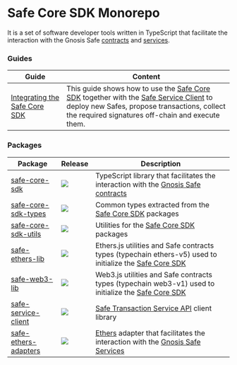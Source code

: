 # Safe Core SDK Monorepo

It is a set of software developer tools written in TypeScript that facilitate the interaction with the Gnosis Safe [contracts](https://github.com/safe-global/safe-contracts) and [services](https://github.com/safe-global/safe-transaction-service).

### Guides <a href="#guides" id="guides"></a>

| Guide                                                                                                                                      | Content                                                                                                                                                                                                                                                                                                                                                            |
| ------------------------------------------------------------------------------------------------------------------------------------------ | ------------------------------------------------------------------------------------------------------------------------------------------------------------------------------------------------------------------------------------------------------------------------------------------------------------------------------------------------------------------ |
| ​[Integrating the Safe Core SDK](https://github.com/safe-global/safe-core-sdk/blob/main/packages/guides/integrating-the-safe-core-sdk.md)​ | This guide shows how to use the [Safe Core SDK](https://github.com/safe-global/safe-core-sdk/tree/main/packages/safe-core-sdk) together with the [Safe Service Client](https://github.com/safe-global/safe-core-sdk/tree/main/packages/safe-service-client) to deploy new Safes, propose transactions, collect the required signatures off-chain and execute them. |

### Packages <a href="#packages" id="packages"></a>

| Package                                                                                                                                                         | Release                                                                                                                                                                                                                                                                                                      | Description                                                                                                                                                                                |
| --------------------------------------------------------------------------------------------------------------------------------------------------------------- | ------------------------------------------------------------------------------------------------------------------------------------------------------------------------------------------------------------------------------------------------------------------------------------------------------------ | ------------------------------------------------------------------------------------------------------------------------------------------------------------------------------------------ |
| [safe-core-sdk](https://github.com/safe-global/safe-core-sdk/tree/main/packages/safe-core-sdk)                                                                  | ​​​[​![](https://camo.githubusercontent.com/19147c4a75d901dba6558ccfee53e26ba37f8a3a5cd712dc9af7850e31669428/68747470733a2f2f62616467652e667572792e696f2f6a732f253430676e6f7369732e706d253246736166652d636f72652d73646b2e737667)​](https://badge.fury.io/js/%40gnosis.pm%2Fsafe-core-sdk)​                   | TypeScript library that facilitates the interaction with the [Gnosis Safe contracts](https://github.com/safe-global/safe-contracts)​​                                                      |
| [safe-core-sdk-types](https://github.com/safe-global/safe-core-sdk/tree/main/packages/safe-core-sdk-types)                                                      | ​​[​![](https://camo.githubusercontent.com/04b0bf621b96568b581a78cb15b14e7c41ebd0f63e8bd30923cd5002dc7643f7/68747470733a2f2f62616467652e667572792e696f2f6a732f253430676e6f7369732e706d253246736166652d636f72652d73646b2d74797065732e737667)​](https://badge.fury.io/js/%40gnosis.pm%2Fsafe-core-sdk-types)   | Common types extracted from the [Safe Core SDK](https://github.com/safe-global/safe-core-sdk/tree/main/packages) packages​                                                                 |
| ​[safe-core-sdk-utils](https://github.com/safe-global/safe-core-sdk/tree/main/packages/safe-core-sdk-utils)                                                     | ​​[​![](https://camo.githubusercontent.com/80f6ae8a9a238a7945715a801c7b175dc1935bd7c2ba107af195add19f9cccf5/68747470733a2f2f62616467652e667572792e696f2f6a732f253430676e6f7369732e706d253246736166652d636f72652d73646b2d7574696c732e737667)​](https://badge.fury.io/js/%40gnosis.pm%2Fsafe-core-sdk-utils)​  | Utilities for the [Safe Core SDK](https://github.com/safe-global/safe-core-sdk/tree/main/packages) packages​                                                                               |
| [safe-ethers-lib](https://github.com/safe-global/safe-core-sdk/tree/main/packages/safe-ethers-lib)[​](https://badge.fury.io/js/%40gnosis.pm%2Fsafe-ethers-lib)​ | ​​[​![](https://camo.githubusercontent.com/d66876aabb982598d1b45cfb1f189152c6ce3b21c80a70294407a6643fff8388/68747470733a2f2f62616467652e667572792e696f2f6a732f253430676e6f7369732e706d253246736166652d6574686572732d6c69622e737667)](https://badge.fury.io/js/%40gnosis.pm%2Fsafe-ethers-lib)                | Ethers.js utilities and Safe contracts types (typechain ethers-v5) used to initialize the [Safe Core SDK](https://github.com/safe-global/safe-core-sdk/tree/main/packages/safe-core-sdk)​​ |
| [safe-web3-lib](https://github.com/safe-global/safe-core-sdk/tree/main/packages/safe-web3-lib)                                                                  | ​​[​![](https://camo.githubusercontent.com/384c10c1be148ea5f3064e34fcf65961a5995632b487027f70564fd0c4960b98/68747470733a2f2f62616467652e667572792e696f2f6a732f253430676e6f7369732e706d253246736166652d776562332d6c69622e737667)​](https://badge.fury.io/js/%40gnosis.pm%2Fsafe-web3-lib)​                    | Web3.js utilities and Safe contracts types (typechain web3-v1) used to initialize the [Safe Core SDK](https://github.com/safe-global/safe-core-sdk/tree/main/packages/safe-core-sdk)       |
| ​​[safe-service-client](https://github.com/safe-global/safe-core-sdk/tree/main/packages/safe-service-client)                                                    | ​​[​![](https://camo.githubusercontent.com/0029846ff55fff05d4984771dc5f22ad3af526fdee0c91409286d5c53d08aefa/68747470733a2f2f62616467652e667572792e696f2f6a732f253430676e6f7369732e706d253246736166652d736572766963652d636c69656e742e737667)​](https://badge.fury.io/js/%40gnosis.pm%2Fsafe-service-client)​​ | [Safe Transaction Service API](https://github.com/safe-global/safe-transaction-service) client library                                                                                     |
| ​[safe-ethers-adapters](https://github.com/safe-global/safe-core-sdk/tree/main/packages/safe-ethers-adapters)                                                   | ​​[​![](https://camo.githubusercontent.com/62da84e05b7e25aa7458a90df1f07d50689d95dbce8e012cad4f1aa4c60b7fa4/68747470733a2f2f62616467652e667572792e696f2f6a732f253430676e6f7369732e706d253246736166652d6574686572732d61646170746572732e737667)](https://badge.fury.io/js/%40gnosis.pm%2Fsafe-ethers-adapters) | [Ethers](https://docs.ethers.io/v5/single-page/) adapter that facilitates the interaction with the [Gnosis Safe Services](https://github.com/safe-global/safe-transaction-service)         |
